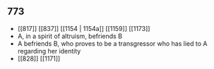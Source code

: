 ## 773
- [[817]] [[837]] [[1154 | 1154a]] [[1159]] [[1173]] 
- A, in a spirit of altruism, befriends B
- A befriends B, who proves to be a transgressor who has lied to A regarding her identity
- [[828]] [[1171]] 

